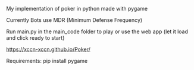 My implementation of poker in python made with pygame

Currently Bots use MDR (Minimum Defense Frequency)

Run main.py in the main_code folder to play or use the web app (let it load and click ready to start)

https://xccn-xccn.github.io/Poker/

Requirements:
    pip install pygame


